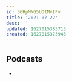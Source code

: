 ```yaml
---
id: 36HpMNG5UOIMvIFv
title: '2021-07-22'
desc: ''
updated: 1627015383713
created: 1627015373943
---
```



## Podcasts
- 
